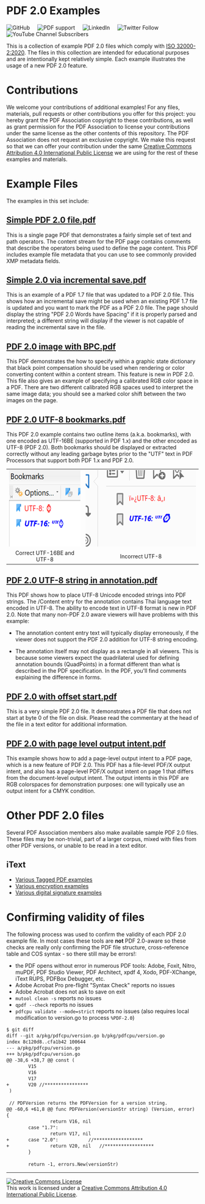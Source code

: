 # PDF 2.0 Examples

![GitHub](https://img.shields.io/github/license/pdf-association/pdf20examples)
&nbsp;&nbsp;&nbsp;
![PDF support](https://img.shields.io/badge/PDF-2.0-blue)
&nbsp;&nbsp;&nbsp;
![LinkedIn](https://img.shields.io/static/v1?style=social&label=LinkedIn&logo=linkedin&message=PDF-Association)
&nbsp;&nbsp;&nbsp;
![Twitter Follow](https://img.shields.io/twitter/follow/PDFAssociation?style=social)
&nbsp;&nbsp;&nbsp;
![YouTube Channel Subscribers](https://img.shields.io/youtube/channel/subscribers/UCJL_M0VH2lm65gvGVarUTKQ?style=social)

This is a collection of example PDF 2.0 files which comply with [ISO 32000-2:2020](https://www.iso.org/standard/75839.html). The files in this collection are intended for educational purposes and are intentionally kept relatively simple. Each example illustrates the usage of a new PDF 2.0 feature.

# Contributions

We welcome your contributions of additional examples! For any files, materials, pull requests or other contributions you offer for this project: you hereby grant the PDF Association copyright to these contributions, as well as grant permission for the PDF Association to license your contributions under the same license as the other contents of this repository. The PDF Association does not request an exclusive copyright. We make this request so that we can offer your contribution under the same [Creative Commons Attribution 4.0 International Public License](LICENSE.md) we are using for the rest of these examples and materials.

# Example Files

The examples in this set include:

## [Simple PDF 2.0 file.pdf](Simple%20PDF%202.0%20file.pdf)
This is a single page PDF that demonstrates a fairly simple set of text and path operators. The content stream for the PDF page contains comments that describe the operators being used to define the page content. This PDF includes example file metadata that you can use to see commonly provided XMP metadata fields.

## [Simple 2.0 via incremental save.pdf](Simple%202.0%20via%20incremental%20save.pdf)
This is an example of a PDF 1.7 file that was updated to a PDF 2.0 file. This shows how an incremental save might be used when an existing PDF 1.7 file is updated and you want to mark the PDF as a PDF 2.0 file. The page should display the string "PDF 2.0 Words have Spacing" if it is properly parsed and interpreted; a different string will display if the viewer is not capable of reading the incremental save in the file.

## [PDF 2.0 image with BPC.pdf](PDF%202.0%20image%20with%20BPC.pdf)
This PDF demonstrates the how to specify within a graphic state dictionary that black point compensation should be used when rendering or color converting content within a content stream. This feature is new in PDF 2.0.
This file also gives an example of specifying a calibrated RGB color space in a PDF. There are two different calibrated RGB spaces used to interpret the same image data; you should see a marked color shift between the two images on the page.

## [PDF 2.0 UTF-8 bookmarks.pdf](PDF%202.0%20UTF-8%20bookmarks.pdf)
This PDF 2.0 example contains two outline items (a.k.a. bookmarks), with one encoded as UTF-16BE (supported in PDF 1.x) and the other encoded as UTF-8 (PDF 2.0). Both bookmarks should be displayed or extracted correctly without any leading garbage bytes prior to the "UTF" text in PDF Processors that support both PDF 1.x and PDF 2.0.

<table align="center" border=0 cellspacing=0 cellpadding=0>
<tr>
    <td> <img src="./images/correct-utf8-bookmarks.png" height="200"> </td>
    <td> <img src="./images/incorrect-utf8-bookmarks.png" height="200"> </td>
</tr>
<tr>
    <td align="center"> Correct UTF-16BE and UTF-8 </td>
    <td align="center"> Incorrect UTF-8 </td>
</tr>
</table>

## [PDF 2.0 UTF-8 string in annotation.pdf](PDF%202.0%20UTF-8%20string%20in%20annotation.pdf)
This PDF shows how to place UTF-8 Unicode encoded strings into PDF strings. The /Content entry for the annotation contains Thai language text encoded in UTF-8. The ability to encode text in UTF-8 format is new in PDF 2.0.
Note that many non-PDF 2.0 aware viewers will have problems with this example:

* The annotation content entry text will typically display erroneously, if the viewer does not support the PDF 2.0 addition for UTF-8 string encoding.

* The annotation itself may not display as a rectangle in all viewers. This is because some viewers expect the quadrilateral used for defining annotation bounds (QuadPoints) in a format different than what is described in the PDF specification. In the PDF, you'll find comments explaining the difference in forms.

## [PDF 2.0 with offset start.pdf](PDF%202.0%20with%20offset%20start.pdf)
This is a very simple PDF 2.0 file. It demonstrates a PDF file that does not start at byte 0 of the file on disk. Please read the commentary at the head of the file in a text editor for additional information.

## [PDF 2.0 with page level output intent.pdf](PDF%202.0%20with%20page%20level%20output%20intent.pdf)
This example shows how to add a page-level output intent to a PDF page, which is a new feature of PDF 2.0. This PDF has a file-level PDF/X output intent, and also has a page-level PDF/X output intent on page 1 that differs from the document-level output intent. The output intents in this PDF are RGB colorspaces for demonstration purposes: one will typically use an output intent for a CMYK condition.

# Other PDF 2.0 files

Several PDF Association members also make available sample PDF 2.0 files. These files may be non-trivial, part of a larger corpus, mixed with files from other PDF versions, or unable to be read in a text editor.

## iText

* [Various Tagged PDF examples](https://github.com/itext/itext7/tree/develop/layout/src/test/resources/com/itextpdf/layout/LayoutTaggingPdf2Test)
* [Various encryption examples](https://github.com/itext/itext7/tree/develop/kernel/src/test/resources/com/itextpdf/kernel/crypto/PdfEncryptionTest)
* [Various digital signature examples](https://github.com/itext/itext7/tree/develop/sign/src/test/resources/com/itextpdf/signatures/sign/SigningTest)

# Confirming validity of files

The following process was used to confirm the validity of each PDF 2.0 example file. In most cases these tools are **not** PDF 2.0-aware so these checks are really only confirming the PDF file structure, cross-reference table and COS syntax - so there still may be errors!:

* the PDF opens without error in numerous PDF tools: Adobe, Foxit, Nitro, muPDF, PDF Studio Viewer, PDF Architect, xpdf 4, Xodo, PDF-XChange, iText RUPS, PDFBox Debugger, etc.
* Adobe Acrobat Pro pre-flight "Syntax Check" reports no issues
* Adobe Acrobat does not ask to save on exit
* `mutool clean -s` reports no issues
* `qpdf --check` reports no issues
* `pdfcpu validate --mode=strict` reports no issues (also requires local modification to version.go to process `%PDF-2.0`)
```
$ git diff
diff --git a/pkg/pdfcpu/version.go b/pkg/pdfcpu/version.go
index 8c120d8..cfa1b42 100644
--- a/pkg/pdfcpu/version.go
+++ b/pkg/pdfcpu/version.go
@@ -38,6 +38,7 @@ const (
        V15
        V16
        V17
+       V20 //****************
 )

 // PDFVersion returns the PDFVersion for a version string.
@@ -60,6 +61,8 @@ func PDFVersion(versionStr string) (Version, error) {
                return V16, nil
        case "1.7":
                return V17, nil
+       case "2.0":           //******************
+               return V20, nil   //******************
        }

        return -1, errors.New(versionStr)
```


---

<a rel="license" href="http://creativecommons.org/licenses/by/4.0/"><img alt="Creative Commons License" style="border-width:0" src="https://i.creativecommons.org/l/by/4.0/88x31.png" /></a><br />This work is licensed under a <a rel="license" href="http://creativecommons.org/licenses/by/4.0/">Creative Commons Attribution 4.0 International Public License</a>.

